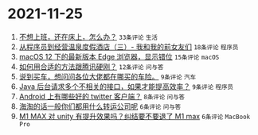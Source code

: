 # 2021-11-25

1. [不想上班，还在床上，怎么办？](https://www.v2ex.com/t/817798) `33条评论` `生活`
1. [从程序员到经营温泉度假酒店（三）- 我和我的前女友们](https://www.v2ex.com/t/817810) `18条评论` `程序员`
1. [macOS 12 下的最新版本 Edge 浏览器，显示错位](https://www.v2ex.com/t/817794) `15条评论` `macOS`
1. [如何用合适的方法跟腾讯硬刚？](https://www.v2ex.com/t/817795) `12条评论` `问与答`
1. [说到买车，想问问各位大佬都在哪买的车险。](https://www.v2ex.com/t/817806) `9条评论` `汽车`
1. [Java 后台请求多个不相关的接口，如果才能提高效率？](https://www.v2ex.com/t/817802) `9条评论` `程序员`
1. [Android 上有哪些好的 twitter 客户端？](https://www.v2ex.com/t/817800) `8条评论` `问与答`
1. [海淘的话一般你们都用什么转运公司呢](https://www.v2ex.com/t/817797) `6条评论` `问与答`
1. [M1 MAX 对 unity 有提升效果吗？纠结要不要退了 M1 max](https://www.v2ex.com/t/817791) `6条评论` `MacBook Pro`
